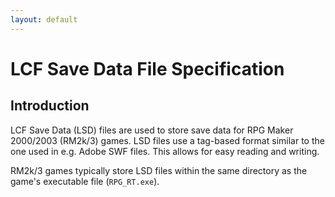 ```yaml
---
layout: default
---
```


# LCF Save Data File Specification
## Introduction
LCF Save Data (LSD) files are used to store save data for RPG Maker 2000/2003 (RM2k/3) games.
LSD files use a tag-based format similar to the one used in e.g. Adobe SWF files. This allows for easy reading and writing.

RM2k/3 games typically store LSD files within the same directory as the game's executable file (`RPG_RT.exe`).
